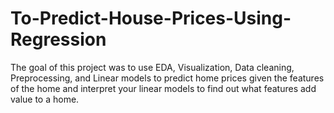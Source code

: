 # To-Predict-House-Prices-Using-Regression

The goal of this project was to use EDA, Visualization, Data cleaning, Preprocessing, and Linear models to predict home prices given the features of the home and interpret your linear models to find out what features add value to a home.
